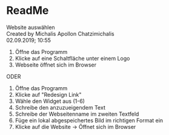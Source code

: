 # ReadMe

Website auswählen\
Created by Michalis Apollon Chatzimichalis<br>
02.09.2019; 10:55


1. Öffne das Programm
2. Klicke auf eine Schaltfläche unter einem Logo
3. Webseite öffnet sich im Browser

ODER

1. Öffne das Programm
2. Klicke auf "Redesign Link"
3. Wähle den Widget aus (1-6)
4. Schreibe den anzuzueigendem Text
5. Schreibe der Webseitenname im zweiten Textfeld
6. Füge ein lokal abgespeichertes Bild im richtigen Format ein
7. Klicke auf die Website -> Öffnet sich im Browser